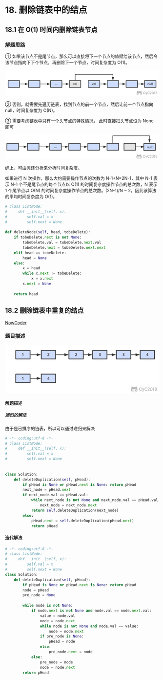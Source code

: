 # 18. 删除链表中的结点

## 18.1 在 O(1) 时间内删除链表节点

### 解题思路

① 如果该节点不是尾节点，那么可以直接将下一个节点的值赋给该节点，然后令该节点指向下下个节点，再删除下一个节点，时间复杂度为 O(1)。

![删除的是中间的结点](../pics/1176f9e1-3442-4808-a47a-76fbaea1b806.png)

② 否则，就需要先遍历链表，找到节点的前一个节点，然后让前一个节点指向 null，时间复杂度为 O(N)。

③ 需要考虑链表中只有一个头节点的特殊情况， 此时直接把头节点设为 None 即可

![删除的是尾结点](../pics/4bf8d0ba-36f0-459e-83a0-f15278a5a157.png)

综上，可由摊还分析来分析时间复杂度。

如果进行 N 次操作，那么大约需要操作节点的次数为 N-1+N=2N-1，其中 N-1 表示 N-1 个不是尾节点的每个节点以 O(1) 的时间复杂度操作节点的总次数，N 表示 1 个尾节点以 O(N) 的时间复杂度操作节点的总次数。(2N-1)/N \~ 2，因此该算法的平均时间复杂度为 O(1)。

```python
# class ListNode:
#     def __init__(self, x):
#         self.val = x
#         self.next = None

def deleteNode(self, head, tobeDelete):
    if tobeDelete.next is not None:
        tobeDelete.val = tobeDelete.next.val
        tobeDelete.next = tobeDelete.next.next
    elif head == tobeDelete:
        head = None
    else:
        x = head
        while x.next != tobeDelete:
            x = x.next
        x.next = None

    return head
```

## 18.2 删除链表中重复的结点

[NowCoder](https://www.nowcoder.com/practice/fc533c45b73a41b0b44ccba763f866ef?tpId=13&tqId=11209&tPage=1&rp=1&ru=/ta/coding-interviews&qru=/ta/coding-interviews/question-ranking)

### 题目描述

![题目描述](../pics/17e301df-52e8-4886-b593-841a16d13e44.png)

#### 解题描述

##### 递归的解法

由于是已排序的链表，所以可以通过递归来解决

```python
# -*- coding:utf-8 -*-
# class ListNode:
#     def __init__(self, x):
#         self.val = x
#         self.next = None


class Solution:
    def deleteDuplication(self, pHead):
        if pHead is None or pHead.next is None: return pHead
        next_node = pHead.next
        if next_node.val == pHead.val:
            while next_node is not None and next_node.val == pHead.val:
                next_node = next_node.next
            return self.deleteDuplication(next_node)
        else:
            pHead.next = self.deleteDuplication(pHead.next)
            return pHead
```

#### 迭代解法

```python
# -*- coding:utf-8 -*-
# class ListNode:
#     def __init__(self, x):
#         self.val = x
#         self.next = None
class Solution:
    def deleteDuplication(self, pHead):
        if pHead is None or pHead.next is None: return pHead
        node = pHead
        pre_node = None

        while node is not None:
            if node.next is not None and node.val == node.next.val:
                value = node.val
                node = node.next
                while node is not None and node.val == value:
                    node = node.next
                if pre_node is None:
                    pHead = node
                else:
                    pre_node.next = node
            else:
                pre_node = node
                node = node.next
        return pHead
```
